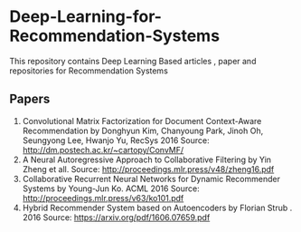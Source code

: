 # Deep-Learning-for-Recommendation-Systems
This repository contains Deep Learning Based articles , paper and repositories for Recommendation Systems
## Papers
1. Convolutional Matrix Factorization for Document Context-Aware Recommendation by Donghyun Kim, Chanyoung Park, Jinoh Oh, 
Seungyong Lee, Hwanjo Yu, RecSys 2016
Source: http://dm.postech.ac.kr/~cartopy/ConvMF/
2. A Neural Autoregressive Approach to Collaborative Filtering by Yin Zheng et all.
Source: http://proceedings.mlr.press/v48/zheng16.pdf
3. Collaborative Recurrent Neural Networks for Dynamic Recommender Systems by Young-Jun Ko. ACML 2016
Source: http://proceedings.mlr.press/v63/ko101.pdf
4. Hybrid Recommender System based on Autoencoders by Florian Strub . 2016
Source: https://arxiv.org/pdf/1606.07659.pdf

